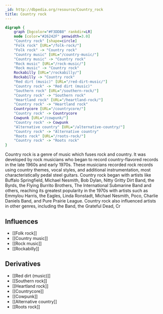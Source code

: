 ```yaml
---
_id: http://dbpedia.org/resource/Country_rock
title: Country rock
---
```


```dot
digraph {
	graph [bgcolor="#F3DDB8" rankdir=LR]
	node [color="#26242F" penwidth=3.0]
	"Country rock" [shape=circle]
	"Folk rock" [URL="/folk-rock/"]
	"Folk rock" -> "Country rock"
	"Country music" [URL="/country-music/"]
	"Country music" -> "Country rock"
	"Rock music" [URL="/rock-music/"]
	"Rock music" -> "Country rock"
	Rockabilly [URL="/rockabilly/"]
	Rockabilly -> "Country rock"
	"Red dirt (music)" [URL="/red-dirt-music/"]
	"Country rock" -> "Red dirt (music)"
	"Southern rock" [URL="/southern-rock/"]
	"Country rock" -> "Southern rock"
	"Heartland rock" [URL="/heartland-rock/"]
	"Country rock" -> "Heartland rock"
	Countrycore [URL="/countrycore/"]
	"Country rock" -> Countrycore
	Cowpunk [URL="/cowpunk/"]
	"Country rock" -> Cowpunk
	"Alternative country" [URL="/alternative-country/"]
	"Country rock" -> "Alternative country"
	"Roots rock" [URL="/roots-rock/"]
	"Country rock" -> "Roots rock"
}
```

Country rock is a genre of music which fuses rock and country. It was developed by rock musicians who began to record country-flavored records in the late 1960s and early 1970s. These musicians recorded rock records using country themes, vocal styles, and additional instrumentation, most characteristically pedal steel guitars. Country rock began with artists like Buffalo Springfield, Michael Nesmith, Bob Dylan, Nitty Gritty Dirt Band, the Byrds, the Flying Burrito Brothers, The International Submarine Band and others, reaching its greatest popularity in the 1970s with artists such as Emmylou Harris, the Eagles, Linda Ronstadt, Michael Nesmith, Poco, Charlie Daniels Band, and Pure Prairie League. Country rock also influenced artists in other genres, including the Band, the Grateful Dead, Cr

## Influences

- [[Folk rock]]
- [[Country music]]
- [[Rock music]]
- [[Rockabilly]]

## Derivatives

- [[Red dirt (music)]]
- [[Southern rock]]
- [[Heartland rock]]
- [[Countrycore]]
- [[Cowpunk]]
- [[Alternative country]]
- [[Roots rock]]
